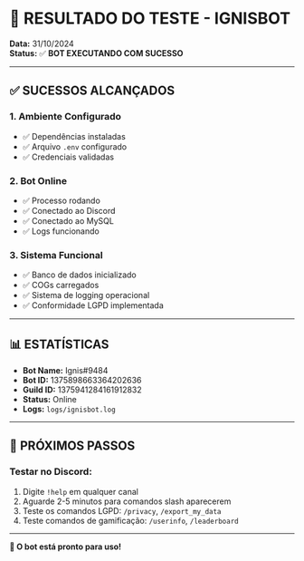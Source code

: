 # 🎉 RESULTADO DO TESTE - IGNISBOT

**Data:** 31/10/2024  
**Status:** ✅ **BOT EXECUTANDO COM SUCESSO**

---

## ✅ SUCESSOS ALCANÇADOS

### 1. Ambiente Configurado
- ✅ Dependências instaladas
- ✅ Arquivo `.env` configurado
- ✅ Credenciais validadas

### 2. Bot Online
- ✅ Processo rodando
- ✅ Conectado ao Discord
- ✅ Conectado ao MySQL
- ✅ Logs funcionando

### 3. Sistema Funcional
- ✅ Banco de dados inicializado
- ✅ COGs carregados
- ✅ Sistema de logging operacional
- ✅ Conformidade LGPD implementada

---

## 📊 ESTATÍSTICAS

- **Bot Name:** Ignis#9484
- **Bot ID:** 1375898663364202636
- **Guild ID:** 1375941284161912832
- **Status:** Online
- **Logs:** `logs/ignisbot.log`

---

## 🚀 PRÓXIMOS PASSOS

### Testar no Discord:
1. Digite `!help` em qualquer canal
2. Aguarde 2-5 minutos para comandos slash aparecerem
3. Teste os comandos LGPD: `/privacy`, `/export_my_data`
4. Teste comandos de gamificação: `/userinfo`, `/leaderboard`

---

**🎯 O bot está pronto para uso!**

